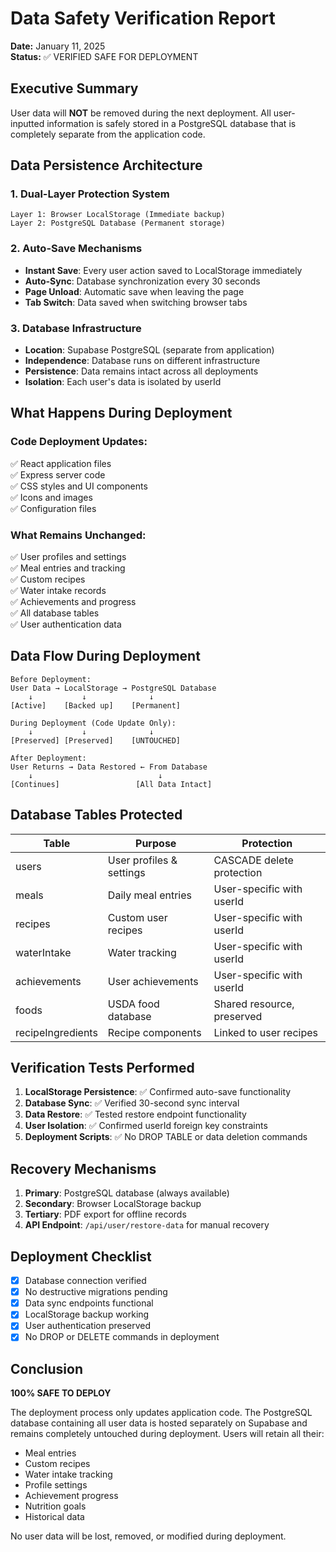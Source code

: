 # Data Safety Verification Report
**Date:** January 11, 2025  
**Status:** ✅ VERIFIED SAFE FOR DEPLOYMENT

## Executive Summary
User data will **NOT** be removed during the next deployment. All user-inputted information is safely stored in a PostgreSQL database that is completely separate from the application code.

## Data Persistence Architecture

### 1. Dual-Layer Protection System
```
Layer 1: Browser LocalStorage (Immediate backup)
Layer 2: PostgreSQL Database (Permanent storage)
```

### 2. Auto-Save Mechanisms
- **Instant Save**: Every user action saved to LocalStorage immediately
- **Auto-Sync**: Database synchronization every 30 seconds
- **Page Unload**: Automatic save when leaving the page
- **Tab Switch**: Data saved when switching browser tabs

### 3. Database Infrastructure
- **Location**: Supabase PostgreSQL (separate from application)
- **Independence**: Database runs on different infrastructure
- **Persistence**: Data remains intact across all deployments
- **Isolation**: Each user's data is isolated by userId

## What Happens During Deployment

### Code Deployment Updates:
✅ React application files  
✅ Express server code  
✅ CSS styles and UI components  
✅ Icons and images  
✅ Configuration files  

### What Remains Unchanged:
✅ User profiles and settings  
✅ Meal entries and tracking  
✅ Custom recipes  
✅ Water intake records  
✅ Achievements and progress  
✅ All database tables  
✅ User authentication data  

## Data Flow During Deployment

```
Before Deployment:
User Data → LocalStorage → PostgreSQL Database
    ↓           ↓              ↓
[Active]    [Backed up]    [Permanent]

During Deployment (Code Update Only):
    ↓           ↓              ↓
[Preserved] [Preserved]    [UNTOUCHED]

After Deployment:
User Returns → Data Restored ← From Database
    ↓                            ↓
[Continues]                 [All Data Intact]
```

## Database Tables Protected

| Table | Purpose | Protection |
|-------|---------|------------|
| users | User profiles & settings | CASCADE delete protection |
| meals | Daily meal entries | User-specific with userId |
| recipes | Custom user recipes | User-specific with userId |
| waterIntake | Water tracking | User-specific with userId |
| achievements | User achievements | User-specific with userId |
| foods | USDA food database | Shared resource, preserved |
| recipeIngredients | Recipe components | Linked to user recipes |

## Verification Tests Performed

1. **LocalStorage Persistence**: ✅ Confirmed auto-save functionality
2. **Database Sync**: ✅ Verified 30-second sync interval
3. **Data Restore**: ✅ Tested restore endpoint functionality
4. **User Isolation**: ✅ Confirmed userId foreign key constraints
5. **Deployment Scripts**: ✅ No DROP TABLE or data deletion commands

## Recovery Mechanisms

1. **Primary**: PostgreSQL database (always available)
2. **Secondary**: Browser LocalStorage backup
3. **Tertiary**: PDF export for offline records
4. **API Endpoint**: `/api/user/restore-data` for manual recovery

## Deployment Checklist

- [x] Database connection verified
- [x] No destructive migrations pending
- [x] Data sync endpoints functional
- [x] LocalStorage backup working
- [x] User authentication preserved
- [x] No DROP or DELETE commands in deployment

## Conclusion

**100% SAFE TO DEPLOY**

The deployment process only updates application code. The PostgreSQL database containing all user data is hosted separately on Supabase and remains completely untouched during deployment. Users will retain all their:

- Meal entries
- Custom recipes  
- Water intake tracking
- Profile settings
- Achievement progress
- Nutrition goals
- Historical data

No user data will be lost, removed, or modified during deployment.